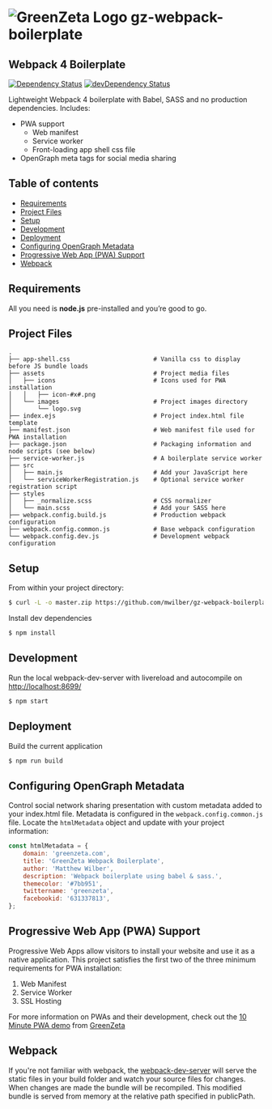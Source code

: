 # ![GreenZeta Logo](https://staging.greenzeta.com/zetabros/assets/images/zeta_bros_icon.png) gz-webpack-boilerplate
## Webpack 4 Boilerplate

[![Dependency Status](https://david-dm.org/mwilber/gz-webpack-boilerplate.svg)](https://david-dm.org/mwilber/gz-webpack-boilerplate)
[![devDependency Status](https://david-dm.org/mwilber/gz-webpack-boilerplate/dev-status.svg)](https://david-dm.org/mwilber/gz-webpack-boilerplate)

Lightweight Webpack 4 boilerplate with Babel, SASS and no production dependencies. Includes: 
* PWA support 
    * Web manifest
    * Service worker
    * Front-loading app shell css file
* OpenGraph meta tags for social media sharing

## Table of contents
- [Requirements](#requirements)
- [Project Files](#project-files)
- [Setup](#setup)
- [Development](#development)
- [Deployment](#deployment)
- [Configuring OpenGraph Metadata](#configuring-opengraph-metadata)
- [Progressive Web App (PWA) Support](#progressive-web-app-pwa-support)
- [Webpack](#webpack)

## Requirements
All you need is <b>node.js</b> pre-installed and you’re good to go.

## Project Files
```
.
├── app-shell.css                       # Vanilla css to display before JS bundle loads
├── assets                              # Project media files
│   ├── icons                           # Icons used for PWA installation
│   │   ├── icon-#x#.png
│   └── images                          # Project images directory
│       └── logo.svg            
├── index.ejs                           # Project index.html file template
├── manifest.json                       # Web manifest file used for PWA installation
├── package.json                        # Packaging information and node scripts (see below)
├── service-worker.js                   # A boilerplate service worker
├── src
│   ├── main.js                         # Add your JavaScript here
│   └── serviceWorkerRegistration.js    # Optional service worker registration script
├── styles
│   ├── _normalize.scss                 # CSS normalizer
│   └── main.scss                       # Add your SASS here
├── webpack.config.build.js             # Production webpack configuration
├── webpack.config.common.js            # Base webpack configuration
└── webpack.config.dev.js               # Development webpack configuration
```

## Setup
From within your project directory:
```sh
$ curl -L -o master.zip https://github.com/mwilber/gz-webpack-boilerplate/archive/master.zip && unzip master.zip && rm master.zip && mv -n ./gz-webpack-boilerplate-master/{.,}* ./ && rm -r ./gz-webpack-boilerplate-master
```
Install dev dependencies
```sh
$ npm install
```

## Development
Run the local webpack-dev-server with livereload and autocompile on [http://localhost:8699/](http://localhost:8699/)
```sh
$ npm start
```
## Deployment
Build the current application
```sh
$ npm run build
```

## Configuring OpenGraph Metadata
Control social network sharing presentation with custom metadata added to your index.html file. Metadata is configured in the `webpack.config.common.js` file. Locate the `htmlMetadata` object and update with your project information:
```js
const htmlMetadata = {
    domain: 'greenzeta.com',
    title: 'GreenZeta Webpack Boilerplate',
    author: 'Matthew Wilber',
    description: 'Webpack boilerplate using babel & sass.',
    themecolor: '#7bb951',
    twittername: 'greenzeta',
    facebookid: '631337813',
};
```

## Progressive Web App (PWA) Support
Progressive Web Apps allow visitors to install your website and use it as a native application. This project satisfies the first two of the three minimum requirements for PWA installation:
1. Web Manifest
2. Service Worker
3. SSL Hosting

For more information on PWAs and their development, check out the [10 Minute PWA demo](https://github.com/mwilber/gz-10-minute-pwa) from [GreenZeta](http://greenzeta.com)

## Webpack
If you're not familiar with webpack, the [webpack-dev-server](https://webpack.js.org/configuration/dev-server/) will serve the static files in your build folder and watch your source files for changes.
When changes are made the bundle will be recompiled. This modified bundle is served from memory at the relative path specified in publicPath.
